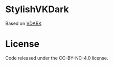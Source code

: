 # StylishVKDark
Based on [VDARK](https://github.com/Wondermarin/VDARK)



# License
Code released under the CC-BY-NC-4.0 license.
